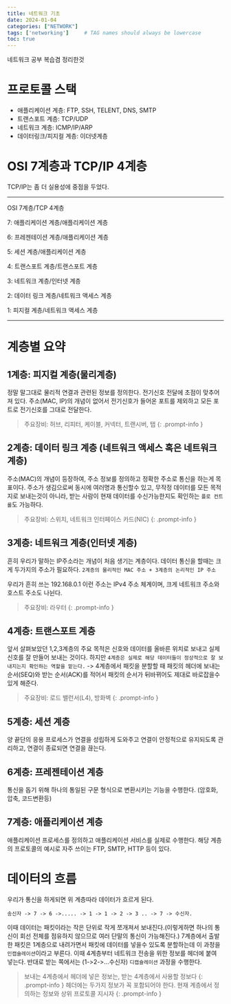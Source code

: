 ```yaml
---
title: 네트워크 기초
date: 2024-01-04
categories: ["NETWORK"]
tags: ['networking']     # TAG names should always be lowercase
toc: true
---
```


네트워크 공부 복습겸 정리한것

# 프로토콜 스택

* 애플리케이션 계층: FTP, SSH, TELENT, DNS, SMTP
* 트랜스포트 계층: TCP/UDP
* 네트워크 계층: ICMP/IP/ARP
* 데이터링크/피지컬 계층: 이더넷계층

# OSI 7계층과 TCP/IP 4계층

TCP/IP는 좀 더 실용성에 중점을 두었다.

-------------------------

OSI 7계층/TCP 4계층

7: 애플리케이션 계층/애플리케이션 계층

6: 프레젠테이션 계층/애플리케이션 계층

5: 세션 계층/애플리케이션 계층

4: 트랜스포트 계층/트랜스포트 계층

3: 네트워크 계층/인터넷 계층

2: 데이터 링크 계층/네트워크 액세스 계층

1: 피지컬 계층/네트워크 액세스 계층

--------------------------

# 계층별 요약

## 1계층: 피지컬 계층(물리계층)

정말 말그대로 물리적 연결과 관련된 정보를 정의한다. 전기신호 전달에 초점이 맞추어져 있다. 주소(MAC, IP)의 개념이 없어서 전기신호가 들어온 포트를 제외하고 모든 포트로 전기신호를 그대로 전달한다.
> 주요장비: 허브, 리피터, 케이블, 커넥터, 트랜시버, 탭
{: .prompt-info }

## 2계층: 데이터 링크 계층 (네트워크 액세스 혹은 네트워크 계층)

주소(MAC)의 개념이 등장하여, 주소 정보를 정의하고 정확한 주소로 통신을 하는게 목표이다. 주소가 생김으로써 동시에 여러명과 통신할수 있고, 무작정 데이터를 모든 목적지로 보내는것이 아니라, 받는 사람이 현재 데이터를 수신가능한지도 확인하는 `플로 컨트롤`도 가능하다.
> 주요장비: 스위치, 네트워크 인터페이스 카드(NIC)
{: .prompt-info }

## 3계층: 네트워크 계층(인터넷 계층)

흔히 우리가 말하는 IP주소라는 개념이 처음 생기는 계층이다. 데이터 통신을 할때는 크게 두가지의 주소가 필요하다. `2계층의 물리적인 MAC 주소 + 3계층의 논리적인 IP 주소`

우리가 흔히 쓰는 192.168.0.1 이런 주소는 IPv4 주소 체계이며, 크게 네트워크 주소와 호스트 주소도 나뉜다.
> 주요장비: 라우터
{: .prompt-info }

## 4계층: 트랜스포트 계층

앞서 살펴보았던 1,2,3계층의 주요 목적은 신호와 데이터를 올바른 위치로 보내고 실제 신호를 잘 만들어 보내는 것이다. 하지만 `4계층은 실제로 해당 데이터들이 정상적으로 잘 보내지는지 확인하는 역할을 맡는다.` -> 4계층에서 패킷을 분할할 때 패킷의 헤더에 보내는 순서(SEQ)와 받는 순서(ACK)를 적어서 패킷의 순서가 뒤바뀌어도 제대로 바로잡을수 있게 해준다. 
> 주요장비: 로드 밸런서(L4), 방화벽
{: .prompt-info }

## 5계층: 세션 계층

양 끝단의 응용 프로세스가 연결을 성립하게 도와주고 연결이 안정적으로 유지되도록 관리하고, 연결이 종료되면 연결을 끊는다.

## 6계층: 프레젠테이션 계층

통신을 돕기 위해 하나의 통일된 구문 형식으로 변환시키는 기능을 수행한다. (암호화, 압축, 코드변환등)

## 7계층: 애플리케이션 계층

애플리케이션 프로세스를 정의하고 애플리케이션 서비스를 실제로 수행한다. 해당 계층의 프로토콜의 예시로 자주 쓰이는 FTP, SMTP, HTTP 등이 있다.

# 데이터의 흐름

우리가 통신을 하게되면 위 계층따라 데이터가 흐르게 된다. 

`송신자 -> 7 -> 6 ->..... -> 1 -> 1 -> 2 -> 3 .. -> 7 -> 수신자.`

이때 데이터는 패킷이라는 작은 단위로 작게 쪼개져서 보내진다.(이렇게하면 하나의 통신이 회선 전체를 점유하지 않으므로 여러 단말의 통신이 가능해진다.)
7계층에서 출발한 패킷은 1계층으로 내려가면서 패킷에 데이터를 넣을수 있도록 분할하는데 이 과정을 `인캡슐레이션`이라고 부른다. 이때 4계층부터 네트워크 전송을 위한 정보를 헤더에 붙여 넣는다. 반대로 받는 쪽에서는 (1->2->...수신자) `디캡슐레이션` 과정을 수행한다.
> 보내는 4계층에서 헤더에 넣은 정보는, 받는 4계층에서 사용할 정보다
{: .prompt-info }
> 헤더에는 두가지 정보가 꼭 포함되어야 한다. 현재 계층에서 정의하는 정보와 상위 프로토콜 지시자
{: .prompt-info }